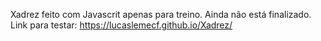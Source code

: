 Xadrez feito com Javascrit apenas para treino. Ainda não está finalizado.</br>
Link para testar: https://lucaslemecf.github.io/Xadrez/

